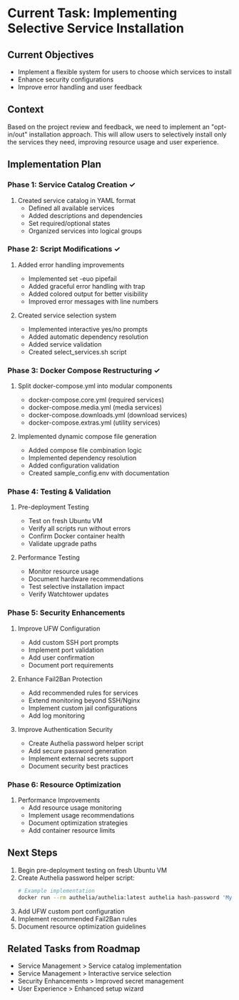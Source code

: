 # Current Task: Implementing Selective Service Installation

## Current Objectives
- Implement a flexible system for users to choose which services to install
- Enhance security configurations
- Improve error handling and user feedback

## Context
Based on the project review and feedback, we need to implement an "opt-in/out" installation approach. This will allow users to selectively install only the services they need, improving resource usage and user experience.

## Implementation Plan

### Phase 1: Service Catalog Creation ✓
1. Created service catalog in YAML format
   - Defined all available services
   - Added descriptions and dependencies
   - Set required/optional states
   - Organized services into logical groups

### Phase 2: Script Modifications ✓
1. Added error handling improvements
   - Implemented set -euo pipefail
   - Added graceful error handling with trap
   - Added colored output for better visibility
   - Improved error messages with line numbers

2. Created service selection system
   - Implemented interactive yes/no prompts
   - Added automatic dependency resolution
   - Added service validation
   - Created select_services.sh script

### Phase 3: Docker Compose Restructuring ✓
1. Split docker-compose.yml into modular components
   - docker-compose.core.yml (required services)
   - docker-compose.media.yml (media services)
   - docker-compose.downloads.yml (download services)
   - docker-compose.extras.yml (utility services)

2. Implemented dynamic compose file generation
   - Added compose file combination logic
   - Implemented dependency resolution
   - Added configuration validation
   - Created sample_config.env with documentation

### Phase 4: Testing & Validation
1. Pre-deployment Testing
   - Test on fresh Ubuntu VM
   - Verify all scripts run without errors
   - Confirm Docker container health
   - Validate upgrade paths

2. Performance Testing
   - Monitor resource usage
   - Document hardware recommendations
   - Test selective installation impact
   - Verify Watchtower updates

### Phase 5: Security Enhancements
1. Improve UFW Configuration
   - Add custom SSH port prompts
   - Implement port validation
   - Add user confirmation
   - Document port requirements

2. Enhance Fail2Ban Protection
   - Add recommended rules for services
   - Extend monitoring beyond SSH/Nginx
   - Implement custom jail configurations
   - Add log monitoring

3. Improve Authentication Security
   - Create Authelia password helper script
   - Add secure password generation
   - Implement external secrets support
   - Document security best practices

### Phase 6: Resource Optimization
1. Performance Improvements
   - Add resource usage monitoring
   - Implement usage recommendations
   - Document optimization strategies
   - Add container resource limits

## Next Steps
1. Begin pre-deployment testing on fresh Ubuntu VM
2. Create Authelia password helper script:
   ```bash
   # Example implementation
   docker run --rm authelia/authelia:latest authelia hash-password 'MyPlaintextPassword'
   ```
3. Add UFW custom port configuration
4. Implement recommended Fail2Ban rules
5. Document resource optimization guidelines

## Related Tasks from Roadmap
- Service Management > Service catalog implementation
- Service Management > Interactive service selection
- Security Enhancements > Improved secret management
- User Experience > Enhanced setup wizard
